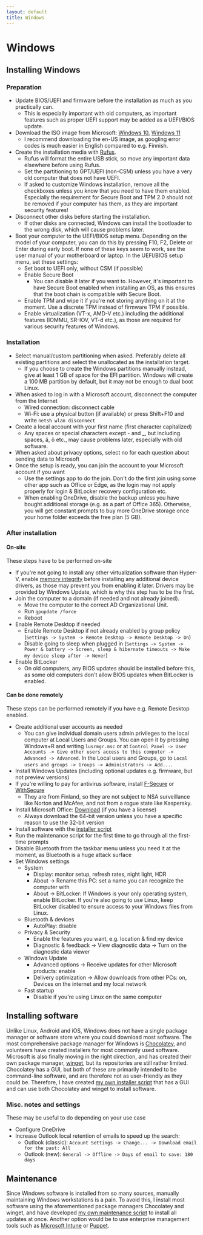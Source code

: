 ```yaml
---
layout: default
title: Windows
---
```


# Windows

## Installing Windows
### Preparation
- Update BIOS/UEFI and firmware before the installation as much as you practically can.
  - This is especially important with old computers, as important features such as proper UEFI support may be added as a
    UEFI/BIOS update.
- Download the ISO image from Microsoft:
  [Windows 10](https://www.microsoft.com/fi-fi/software-download/windows10ISO),
  [Windows 11](https://www.microsoft.com/software-download/windows11)
  - I recommend downloading the en-US image, as googling error codes is much easier in English compared to e.g. Finnish.
- Create the installation media with [Rufus](https://rufus.ie/).
  - Rufus will format the entire USB stick, so move any important data elsewhere before using Rufus.
  - Set the partitioning to GPT/UEFI (non-CSM) unless you have a very old computer that does not have UEFI.
  - If asked to customize Windows installation, remove all the checkboxes unless you know that you
    need to have them enabled. Especially the requirement for Secure Boot and TPM 2.0 should not be removed
    if your computer has them, as they are important security features!
- Disconnect other disks before starting the installation.
  - If other disks are connected, Windows can install the bootloader to the wrong disk, which will cause problems later.
- Boot your computer to the UEFI/BIOS setup menu.
  Depending on the model of your computer, you can do this by pressing F10, F2, Delete or Enter during early boot.
  If none of these keys seem to work, see the user manual of your motherboard or laptop.
  In the UEFI/BIOS setup menu, set these settings:
  - Set boot to UEFI only, without CSM (if possible)
  - Enable Secure Boot
    - You can disable it later if you want to.
      However, it's important to have Secure Boot enabled when installing an OS,
      as this ensures that the boot chain is compatible with Secure Boot.
  - Enable TPM and wipe it if you're not storing anything on it at the moment.
    Use a discrete TPM instead of firmware TPM if possible.
  - Enable virtualization (VT-x, AMD-V etc.) including the additional features (IOMMU, SR-IOV, VT-d etc.),
    as those are required for various security features of Windows.

### Installation
- Select manual/custom partitioning when asked.
  Preferably delete all existing partitions and select the unallocated as the installation target.
  - If you choose to create the Windows partitions manually instead, give at least 1 GB of space for the EFI partition.
    Windows will create a 100 MB partition by default, but it may not be enough to dual boot Linux.
- When asked to log in with a Microsoft account, disconnect the computer from the Internet
  - Wired connection: disconnect cable
  - Wi-Fi: use a physical button (if available) or press Shift+F10 and write `netsh wlan disconnect`
- Create a local account with your first name (first character capitalized)
  - Any spaces or special characters except - and _, but including spaces, ä, ö etc., may cause problems later, especially with old software.
- When asked about privacy options, select no for each question about sending data to Microsoft
- Once the setup is ready, you can join the account to your Microsoft account if you want
  - Use the settings app to do the join. Don't do the first join using some other app such as Office or Edge,
    as the login may not apply properly for login & BitLocker recovery configuration etc.
  - When enabling OneDrive, disable the backup unless you have bought additional storage (e.g. as a part of Office 365).
    Otherwise, you will get constant prompts to buy more OneDrive storage once your home folder exceeds the free plan (5 GB).

### After installation
#### On-site
These steps have to be performed on-site
- If you're not going to install any other virtualization software than Hyper-V, enable
  [memory integrity](https://support.microsoft.com/en-us/windows/core-isolation-e30ed737-17d8-42f3-a2a9-87521df09b78)
  before installing any additional device drivers, as those may prevent you from enabling it later.
  Drivers may be provided by Windows Update, which is why this step has to be the first.
- Join the computer to a domain (if needed and not already joined).
  - Move the computer to the correct AD Organizational Unit.
  - Run `gpupdate /force`
  - Reboot
- Enable Remote Desktop if needed
  - Enable Remote Desktop if not already enabled by group policy
    (`Settings -> System -> Remote Desktop -> Remote Desktop -> On`)
  - Disable going to sleep when plugged in
    (`Settings -> System -> Power & battery -> Screen, sleep & hibernate timeouts -> Make my device sleep after -> Never`)
- Enable BitLocker
  - On old computers, any BIOS updates should be installed before this,
    as some old computers don't allow BIOS updates when BitLocker is enabled.

#### Can be done remotely
These steps can be performed remotely if you have e.g. Remote Desktop enabled.
- Create additional user accounts as needed
  - You can give individual domain users admin privileges to the local computer at Local Users and Groups.
    You can open it by pressing Windows+R and writing `lusrmgr.msc` or at
    `Control Panel -> User Accounts -> Give other users access to this computer -> Advanced -> Advanced`.
    In the Local users and Groups, go to `Local users and groups -> Groups -> Administrators -> Add...`.
- Install Windows Updates (including optional updates e.g. firmware, but not preview versions)
- If you're willing to pay for antivirus software, install [F-Secure](https://www.f-secure.com/) or [WithSecure](https://www.withsecure.com/)
  - They are from Finland, so they are not subject to NSA surveillance like Norton and McAfee,
    and not from a rogue state like Kaspersky.
- Install Microsoft Office: [Download](https://aka.ms/office-install) (if you have a license)
  - Always download the 64-bit version unless you have a specific reason to use the 32-bit version
- Install software with the [installer script](https://github.com/AgenttiX/windows-scripts)
- Run the maintenance script for the first time to go through all the first-time prompts
- Disable Bluetooth from the taskbar menu unless you need it at the moment, as Bluetooth is a huge attack surface
- Set Windows settings
  - System
    - Display: monitor setup, refresh rates, night light, HDR
    - About -> Rename this PC: set a name you can recognize the computer with
    - About -> BitLocker: If Windows is your only operating system, enable BitLocker.
      If you're also going to use Linux, keep BitLocker disabled to ensure access to your Windows files from Linux.
  - Bluetooth & devices
    - AutoPlay: disable
  - Privacy & Security
    - Enable the features you want, e.g. location & find my device
    - Diagnostic & feedback -> View diagnostic data -> Turn on the diagnostic data viewer
  - Windows Update
    - Advanced options -> Receive updates for other Microsoft products: enable
    - Delivery optimization -> Allow downloads from other PCs: on, Devices on the internet and my local network
  - Fast startup
    - Disable if you're using Linux on the same computer


## Installing software
Unlike Linux, Android and iOS, Windows does not have a single package manager or software store
where you could download most software.
The most comprehensive package manager for Windows is
[Chocolatey](https://chocolatey.org/),
and volunteers have created installers for most commonly used software.
Microsoft is also finally moving in the right direction, and has created their own package manager,
[winget](https://github.com/microsoft/winget-cli),
but its repositories are still rather limited.
Chocolatey has a GUI, but both of these are primarily intended to be command-line software,
and are therefore not as user-friendly as they could be.
Therefore, I have created
[my own installer script](https://github.com/AgenttiX/windows-scripts)
that has a GUI and can use both Chocolatey and winget to install software.

### Misc. notes and settings
These may be useful to do depending on your use case
- Configure OneDrive
- Increase Outlook local retention of emails to speed up the search:
  - Outlook (classic): `Account Settings -> Change... -> Download email for the past: All`
  - Outlook (new): `General -> Offline -> Days of email to save: 180 days`


## Maintenance
Since Windows software is installed from so many sources,
manually maintaining Windows workstations is a pain.
To avoid this, I install most software using the aforementioned package managers Chocolatey and winget,
and have developed
[my own maintenance script](https://github.com/AgenttiX/windows-scripts)
to install all updates at once.
Another option would be to use enterprise management tools such as
[Microsoft Intune](https://learn.microsoft.com/en-us/mem/intune/fundamentals/what-is-intune)
or
[Puppet](https://puppet.com/).
